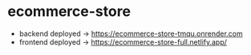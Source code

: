 # ecommerce-store

- backend deployed -> https://ecommerce-store-tmqu.onrender.com
- frontend deployed -> https://ecommerce-store-full.netlify.app/